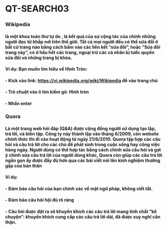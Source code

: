 # QT-SEARCH03

### Wikipedia
#### là một khoa toàn thư tự do , là kết quả của sự cộng tác của chính những người đọc từ khắp nơi trên thế giới. Tất cả mọi người đều có thể sửa đổi ở bất cứ trang nào bằng cách bấm vào các liên kết “sửa đổi”, hoặc “Sửa đổi trang này”, có ở hầu hết các trang, ngoại trừ các cá nhân bị tước quyền sửa đổi và những trang bị khóa.
#### Ví dụ: Bạn muốn tìm hiểu về Hình Tròn:
#### -	Kick vào link: https://vi.wikipedia.org/wiki/Wikipedia để vào trang chủ 
#### -	Trỏ chuột vào ô tìm kiếm gõ: Hình tròn
#### -	Nhấn enter



### Quora 
#### Là một trang web hỏi đáp (Q&A) được cộng đồng người sử dụng tạo lập, trả lời, và biên tập. Công ty này thành lập vào tháng 6/2009, còn website chính thức thì đi vào hoạt động từ ngày 21/6/2010. Quora tập hợp các câu hỏi và câu trả lời cho các chủ đề phát sinh trong cuộc sống hay công việc hàng ngày. Người dùng có thể hợp tác bằng cách chỉnh sửa câu hỏi và gợi ý chỉnh sửa câu trả lời của người dùng khác, Quora còn giúp các câu trả lời ngắn gọn ấy được đầy đủ hơn qua các bài viết nói lên kinh nghiệm thường gặp của bản thân
#### Ví dụ:
#### -	Đảm bảo câu hỏi của bạn chính xác về mặt ngữ pháp, không viết tắt. 
#### -	Đảm bảo câu hỏi hội đủ rõ ràng 
#### -	Câu hỏi được đặt ra sẽ khuyến khích các câu trả lời mang tính chất ”kể chuyện”: khuyến khích cung cấp các câu trả lời dài, đã được suy nghĩ cẩn thận.
